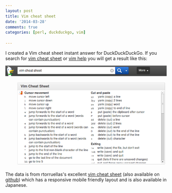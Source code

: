 ```yaml
---
layout: post
title: Vim cheat sheet
date: '2014-03-28'
comments: true
categories: [perl, duckduckgo, vim]

---
```


I created a Vim cheat sheet instant answer for DuckDuckDuckGo.  If you search
for [vim cheat sheet](https://duckduckgo.com/?q=vim+cheat+sheet) or
[vim help](https://duckduckgo.com/?q=vim+help) you will get a result like this:

![x](/images/for-posts/2014-03-28-ddg-vim.png)

The data is from rtorruellas's excellent [vim cheat sheet](http://rtorruellas.com/vim-cheat-sheet/) 
(also available on [github](https://github.com/rtorr/vim-cheat-sheet)) which has a responsive
mobile friendly layout and is also available in Japanese.
